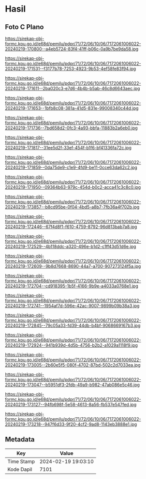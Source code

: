 # Hasil

## Foto C Plano

https://sirekap-obj-formc.kpu.go.id/e68d/pemilu/pdpr/71/72/06/10/06/7172061006022-20240219-170800--a4eb5724-83f4-41ff-b06c-0a9b7be9da58.jpg

https://sirekap-obj-formc.kpu.go.id/e68d/pemilu/pdpr/71/72/06/10/06/7172061006022-20240219-171531--f3177b78-7253-4923-9b53-4ef58fe83f94.jpg

https://sirekap-obj-formc.kpu.go.id/e68d/pemilu/pdpr/71/72/06/10/06/7172061006022-20240219-171611--2ba020c3-e7d6-4b4b-b5ab-46c8d6643aec.jpg

https://sirekap-obj-formc.kpu.go.id/e68d/pemilu/pdpr/71/72/06/10/06/7172061006022-20240219-171653--1bfb8c08-381a-41d5-831e-99008340c44d.jpg

https://sirekap-obj-formc.kpu.go.id/e68d/pemilu/pdpr/71/72/06/10/06/7172061006022-20240219-171736--7bd658d2-0fc3-4a93-bbfa-11883b2a6eb0.jpg

https://sirekap-obj-formc.kpu.go.id/e68d/pemilu/pdpr/71/72/06/10/06/7172061006022-20240219-171817--31ee5d2f-33ef-454f-b1f6-bf41336fa72c.jpg

https://sirekap-obj-formc.kpu.go.id/e68d/pemilu/pdpr/71/72/06/10/06/7172061006022-20240219-171859--0da75de9-c1e9-4fd9-be11-0cce63da62c2.jpg

https://sirekap-obj-formc.kpu.go.id/e68d/pemilu/pdpr/71/72/06/10/06/7172061006022-20240219-171950--09364b63-979c-454d-b0c2-acca41c3c8c0.jpg

https://sirekap-obj-formc.kpu.go.id/e68d/pemilu/pdpr/71/72/06/10/06/7172061006022-20240219-173857--b8cd95be-0f04-4bd5-a8b7-7fb36a4f702b.jpg

https://sirekap-obj-formc.kpu.go.id/e68d/pemilu/pdpr/71/72/06/10/06/7172061006022-20240219-172446--67f4d8f1-f610-4759-8792-96d813bab7a8.jpg

https://sirekap-obj-formc.kpu.go.id/e68d/pemilu/pdpr/71/72/06/10/06/7172061006022-20240219-172529--4b118ddc-a320-496e-b1d2-c1ff43d51d6e.jpg

https://sirekap-obj-formc.kpu.go.id/e68d/pemilu/pdpr/71/72/06/10/06/7172061006022-20240219-172609--9b8d7668-8690-44a7-a700-907273124f5a.jpg

https://sirekap-obj-formc.kpu.go.id/e68d/pemilu/pdpr/71/72/06/10/06/7172061006022-20240219-172704--cd918395-1b5f-4166-9b9e-a4033a0768e1.jpg

https://sirekap-obj-formc.kpu.go.id/e68d/pemilu/pdpr/71/72/06/10/06/7172061006022-20240219-172741--1954af7d-596e-42ac-9007-9899b09b38a3.jpg

https://sirekap-obj-formc.kpu.go.id/e68d/pemilu/pdpr/71/72/06/10/06/7172061006022-20240219-172845--79c05a33-fd39-44db-b4bf-9068669167b3.jpg

https://sirekap-obj-formc.kpu.go.id/e68d/pemilu/pdpr/71/72/06/10/06/7172061006022-20240219-172924--941b939d-4d5b-4756-b2b2-a1029a1118f9.jpg

https://sirekap-obj-formc.kpu.go.id/e68d/pemilu/pdpr/71/72/06/10/06/7172061006022-20240219-173005--2b60e5f5-080f-4702-87bd-502c2d7033ea.jpg

https://sirekap-obj-formc.kpu.go.id/e68d/pemilu/pdpr/71/72/06/10/06/7172061006022-20240219-173047--b5951df3-2fdb-49a9-b982-47ab086e5c46.jpg

https://sirekap-obj-formc.kpu.go.id/e68d/pemilu/pdpr/71/72/06/10/06/7172061006022-20240219-173127--94fb698f-5e58-4613-8a56-fb537e547fed.jpg

https://sirekap-obj-formc.kpu.go.id/e68d/pemilu/pdpr/71/72/06/10/06/7172061006022-20240219-173218--947f6d33-9f20-4cf2-9ad8-1143eb3888e1.jpg


## Metadata

| Key        | Value               |
| ---------- | ------------------- |
| Time Stamp | 2024-02-19 19:03:10 |
| Kode Dapil | 7101                |



